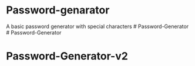 # Password-genarator
A basic password generator with special characters
#   P a s s w o r d - G e n e r a t o r  
 # Password-Generator
# Password-Generator-v2
